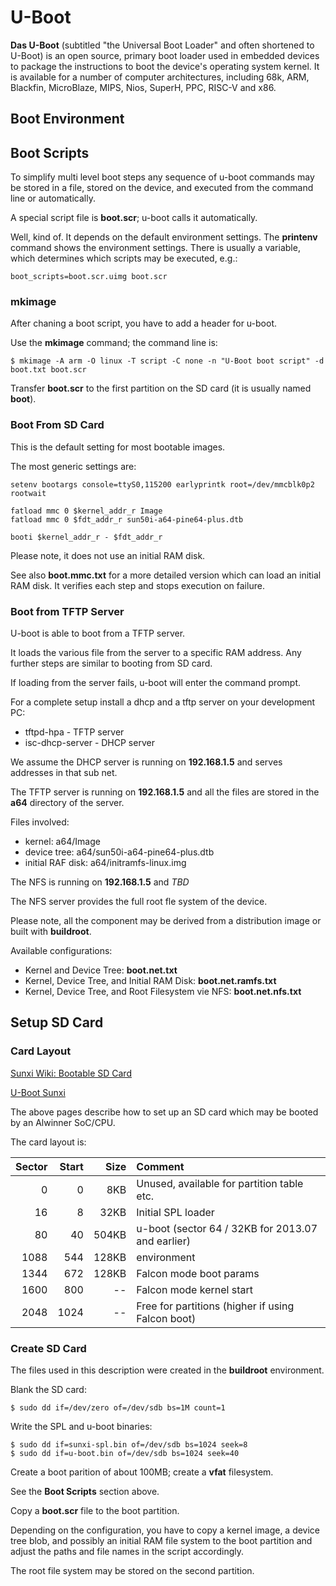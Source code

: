# U-Boot

**Das U-Boot** (subtitled "the Universal Boot Loader" and often shortened to U-Boot) is an open source, primary boot loader used in embedded devices to package the instructions to boot the device's operating system kernel. It is available for a number of computer architectures, including 68k, ARM, Blackfin, MicroBlaze, MIPS, Nios, SuperH, PPC, RISC-V and x86.


## Boot Environment




## Boot Scripts

To simplify multi level boot steps any sequence of u-boot commands may be stored in a file, stored on the device, and executed from the command line or automatically.

A special script file is **boot.scr**; u-boot calls it automatically. 

Well, kind of. It depends on the default environment settings. The **printenv** command shows the environment settings.
There is usually a variable, which determines which scripts may be executed, e.g.:

```
boot_scripts=boot.scr.uimg boot.scr
```

### mkimage

After chaning a boot script, you have to add a header for u-boot.

Use the **mkimage** command; the command line is:

```
$ mkimage -A arm -O linux -T script -C none -n "U-Boot boot script" -d boot.txt boot.scr
```

Transfer **boot.scr** to the first partition on the SD card (it is usually named **boot**).

### Boot From SD Card

This is the default setting for most bootable images.

The most generic settings are:

```
setenv bootargs console=ttyS0,115200 earlyprintk root=/dev/mmcblk0p2 rootwait

fatload mmc 0 $kernel_addr_r Image
fatload mmc 0 $fdt_addr_r sun50i-a64-pine64-plus.dtb

booti $kernel_addr_r - $fdt_addr_r
```

Please note, it does not use an initial RAM disk.

See also **boot.mmc.txt** for a more detailed version which can load an initial  RAM disk.
It verifies each step and stops execution on failure.

### Boot from TFTP Server

U-boot is able to boot from a TFTP server.

It loads the various file from the server to a specific RAM address. Any further steps are similar to booting from SD card.

If loading from the server fails, u-boot will enter the command prompt.

For a complete setup install a dhcp and a tftp server on your development PC:

* tftpd-hpa - TFTP server
* isc-dhcp-server - DHCP server

We assume the DHCP server is running on **192.168.1.5** and serves addresses in that sub net.

The TFTP server is running on **192.168.1.5** and all the files are stored in the **a64** directory of the server. 

Files involved:

* kernel: a64/Image
* device tree: a64/sun50i-a64-pine64-plus.dtb
* initial RAF disk: a64/initramfs-linux.img

The NFS is running on **192.168.1.5** and _TBD_

The NFS server provides the full root fle system of the device.

Please note, all the component may be derived from a distribution image or built with **buildroot**.

Available configurations:

* Kernel and Device Tree: **boot.net.txt**
* Kernel, Device Tree, and Initial RAM Disk: **boot.net.ramfs.txt**
* Kernel, Device Tree, and Root Filesystem vie NFS: **boot.net.nfs.txt**

## Setup SD Card

### Card Layout

[Sunxi Wiki: Bootable SD Card](http://linux-sunxi.org/Bootable_SD_card)

[U-Boot Sunxi](https://github.com/linux-sunxi/u-boot-sunxi/wiki)

The above pages describe how to set up an SD card which may be booted by an Alwinner SoC/CPU.

The card layout is:

| Sector | Start | Size  | Comment                                            |
| -----: | ----: | ----: | :------------------------------------------------- |
|    0   |    0  |   8KB | Unused, available for partition table etc.         |
|   16   |    8  |  32KB | Initial SPL loader                                 |
|   80   |   40  | 504KB | u-boot  (sector 64 / 32KB for 2013.07 and earlier) |
| 1088   |  544  | 128KB | environment                                        |
| 1344   |  672  | 128KB | Falcon mode boot params                            |
| 1600   |  800  |   --  | Falcon mode kernel start                           |
| 2048   | 1024  |   --  | Free for partitions (higher if using Falcon boot)  |

### Create SD Card

The files used in this description were created in the **buildroot** environment.

Blank the SD card:

```
$ sudo dd if=/dev/zero of=/dev/sdb bs=1M count=1
```

Write the SPL and u-boot binaries:

```
$ sudo dd if=sunxi-spl.bin of=/dev/sdb bs=1024 seek=8
$ sudo dd if=u-boot.bin of=/dev/sdb bs=1024 seek=40
```

Create a boot parition of about 100MB; create a **vfat** filesystem.

See the **Boot Scripts** section above.

Copy a **boot.scr** file to the boot partition.

Depending on the configuration, you have to copy a kernel image, a device tree blob, and possibly an initial RAM file system to the boot partition and adjust the paths and file names in the script accordingly.

The root file system may be stored on the second partition.




